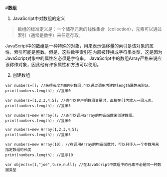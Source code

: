 #**数组**

1. JavaScript中对数组的定义

>   数组的标准定义是：一个储存元素的线性集合（collection），元素可以通过索引（通常是数字）来任意存取。

JavaScript中的数组是一种特殊的对象，用来表示偏移量的索引是该对象的属性，索引可能是整数。但是，这些数字索引在内部被转换成字符串类型，这是因为JavaScript对象中的属性名必须是字符串。
JavaScript中的数组Array严格来说应该称作对象，因此他有许多属性和方法可以使用。

2. 创建数组
```
var numbers=[]; //获得长度为0的空数组,可以通过调用内建的length属性来验证。
print(numbers.length); //显示0

var numbers=[1,2,3,4,5]; //也可以在声明数组变量时，直接在[]内放入一组元素。
print(numbers.length); //显示5

var numbers=new Array(); //还可以调用array的构造函数来创建数组。
print(numbers.length); //显示0

var numbers=new Array(1,2,3,4,5);
print(numbers.length); //显示5

var numbers=new Array(10); //在调用Array的构造函数时，可以只传入一个参数用来指定数组的长度
print(numbers.length); //显示10

var objects=[1,"joe",ture,null]; //在JavaScript中数组中的元素不必是同一种数据类型


```